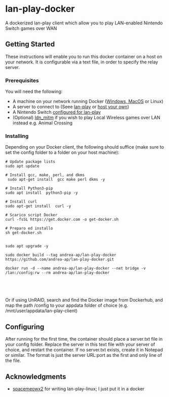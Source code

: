 # lan-play-docker

A dockerized lan-play client which allow you to play LAN-enabled Nintendo Switch games over WAN

## Getting Started

These instructions will enable you to run this docker container on a host on your network. It is configurable via a text file, in order to specify the relay server.

### Prerequisites

You will need the following:


* A machine on your network running Docker ([Windows, MacOS](https://www.docker.com/products/docker-desktop) or Linux)
* A server to connect to (Seee [lan-play](https://www.lan-play.com/) or [host your own](https://github.com/spacemeowx2/switch-lan-play))
* A Nintendo Switch [configured for lan-play](https://www.lan-play.com/install)
* (Optional) [ldn_mitm](https://github.com/spacemeowx2/ldn_mitm) if you wish to play Local Wireless games over LAN instead e.g. Animal Crossing


### Installing

Depending on your Docker client, the following should suffice (make sure to set the config folder to a folder on your host machine):

```
# Update package lists
sudo apt update

# Install gcc, make, perl, and dkms 
 sudo apt-get install  gcc make perl dkms -y

# Install Python3-pip
sudo apt install  python3-pip -y

# Install curl
sudo apt-get install  curl -y

# Scarico script Docker 
curl -fsSL https://get.docker.com -o get-docker.sh

# Preparo ed installo 
sh get-docker.sh


sudo apt upgrade -y

sudo docker build --tag andrea-ap/lan-play-docker https://github.com/andrea-ap/lan-play-docker.git

docker run -d --name andrea-ap/lan-play-docker --net bridge -v /lan:/config:rw --rm andrea-ap/lan-play-docker





```

Or if using UnRAID, search and find the Docker image from Dockerhub, and map the path /config to your appdata folder of choice (e.g. /mnt/user/appdata/lan-play-client)

## Configuring

After running for the first time, the container should place a server.txt file in your config folder. Replace the server in this text file with your server of choice, and restart the container.
If no server.txt exists, create it in Notepad or similar. The format is just the server URL:port as the first and only line of the file.

## Acknowledgments

* [spacemeowx2](https://github.com/spacemeowx2/switch-lan-play) for writing lan-play-linux; I just put it in a docker
